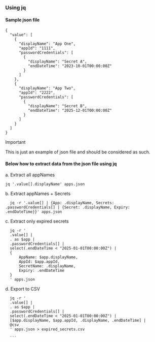 ### Using jq

#### Sample json file

```
{
  "value": [
    {
      "displayName": "App One",
      "appId": "1111",
      "passwordCredentials": [
        {
          "displayName": "Secret A",
          "endDateTime": "2023-10-01T00:00:00Z"
        }
      ]
    },
    {
      "displayName": "App Two",
      "appId": "2222",
      "passwordCredentials": [
        {
          "displayName": "Secret B",
          "endDateTime": "2025-12-01T00:00:00Z"
        }
      ]
    }
  ]
}
```
> [!IMPORTANT]
> This is just an example of json file and should be considered as such.

#### Below how to extract data from the json file using jq
a. Extract all appNames
   ```
   jq '.value[].displayName' apps.json
   ```
b. Extract appNames + Secrets
  ```
    jq -r '.value[] | {App: .displayName, Secrets: .passwordCredentials[] | {Secret: .displayName, Expiry: .endDateTime}}' apps.json
  ```

c. Extract only expired secrets
  ```
    jq -r '
    .value[] |
    . as $app |
    .passwordCredentials[] |
    select(.endDateTime < "2025-01-01T00:00:00Z") |
    {
        AppName: $app.displayName,
        AppId: $app.appId,
        SecretName: .displayName,
        Expiry: .endDateTime
    }
    ' apps.json
  ```

d. Export to CSV
  ```
    jq -r '
    .value[] |
    . as $app |
    .passwordCredentials[] |
    select(.endDateTime < "2025-01-01T00:00:00Z") |
    [$app.displayName, $app.appId, .displayName, .endDateTime] |
    @csv
    ' apps.json > expired_secrets.csv

    ```
